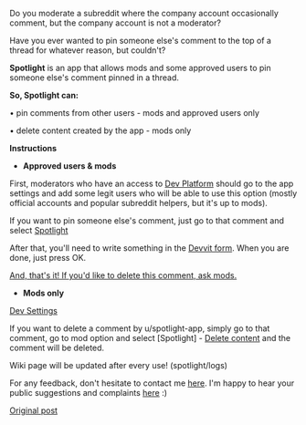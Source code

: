 Do you moderate a subreddit where the company account occasionally comment, but the company account is not a moderator?

Have you ever wanted to pin someone else's comment to the top of a thread for whatever reason, but couldn't?

**Spotlight** is an app that allows mods and some approved users to pin someone else's comment pinned in a thread.

**So, Spotlight can:**

• pin comments from other users - mods and approved users only

• delete content created by the app - mods only


**Instructions**

* **Approved users & mods**

First, moderators who have an access to [Dev Platform](https://preview.redd.it/introducing-spotlight-an-app-that-allows-op-and-approved-v0-k59jfz5j5omd1.png?width=1080&crop=smart&auto=webp&s=91982f87f69e517712b55cc510f1b5da1f092d5e) should go to the app settings and add some legit users who will be able to use this option (mostly official accounts and popular subreddit helpers, but it's up to mods).


If you want to pin someone else's comment, just go to that comment and select [Spotlight](https://preview.redd.it/introducing-spotlight-an-app-that-allows-op-and-approved-v0-1bgn1qmd7omd1.png?width=737&format=png&auto=webp&s=19586ddeb2de37cb0759ca1c5feb99201ff4af24)


After that, you'll need to write something in the [Devvit form](https://preview.redd.it/introducing-spotlight-an-app-that-allows-op-and-approved-v0-1bgn1qmd7omd1.png?width=737&format=png&auto=webp&s=19586ddeb2de37cb0759ca1c5feb99201ff4af24). When you are done, just press OK.

[And, that's it! If you'd like to delete this comment, ask mods.](https://preview.redd.it/introducing-spotlight-an-app-that-allows-op-and-approved-v0-b6m45nch6omd1.png?width=1072&format=png&auto=webp&s=825d00617184b1c9ae6a1424a1304882b15e4442)

* **Mods only**

[Dev Settings](https://preview.redd.it/introducing-spotlight-an-app-that-allows-op-and-approved-v0-k59jfz5j5omd1.png?width=1305&format=png&auto=webp&s=408711e6dcd3b59bef769a9ff0c0e985a70f23f6)


If you want to delete a comment by u/spotlight-app, simply go to that comment, go to mod option and select [Spotlight] - [Delete content](https://preview.redd.it/introducing-spotlight-an-app-that-allows-op-and-approved-v0-tb0j7muw6omd1.png?width=1052&format=png&auto=webp&s=651d0869ec516f8639392c06feb17805f77492e6) and the comment will be deleted.

Wiki page will be updated after every use! (spotlight/logs)


For any feedback, don't hesitate to contact me [here](https://reddit.com/message/compose?to=/r/paskapps&subject=Spotlight%20-%20Feedback&message=Text%3A%20). I'm happy to hear your public suggestions and complaints [here](https://reddit.com/r/paskapps) :)

[Original post](https://www.reddit.com/r/paskapps/comments/1f8cmde/introducing_spotlight_an_app_that_allows_op_and/)



